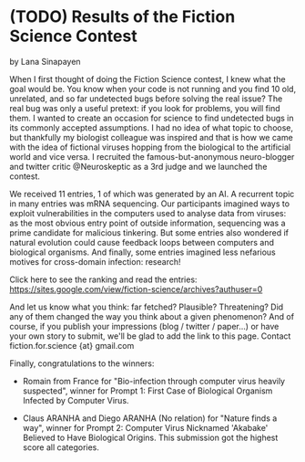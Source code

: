 # (TODO) Results of the Fiction Science Contest
by Lana Sinapayen

When I first thought of doing the Fiction Science contest, I knew what the goal would be. You know when your code is not running and you find 10 old, unrelated, and so far undetected bugs before solving the real issue? The real bug was only a useful pretext: if you look for problems, you will find them. I wanted to create an occasion for science to find undetected bugs in its commonly accepted assumptions. I had no idea of what topic to choose, but thankfully my biologist colleague was inspired and that is how we came with the idea of fictional viruses hopping from the biological to the artificial world and vice versa. I recruited the famous-but-anonymous neuro-blogger and twitter critic @Neuroskeptic as a 3rd judge and we launched the contest.

We received 11 entries, 1 of which was generated by an AI.
A recurrent topic in many entries was mRNA sequencing. Our participants imagined ways to exploit vulnerabilities in the computers used to analyse data from viruses: as the most obvious entry point of outside information, sequencing was a prime candidate for malicious tinkering. But some entries also wondered if natural evolution could cause feedback loops between computers and biological organisms. And finally, some entries imagined less nefarious motives for cross-domain infection: research!

Click here to see the ranking and read the entries: https://sites.google.com/view/fiction-science/archives?authuser=0

And let us know what you think: far fetched? Plausible? Threatening? Did any of them changed the way you think about a given phenomenon? And of course, if you publish your impressions (blog / twitter / paper...) or have your own story to submit, we'll be glad to add the link to this page. Contact fiction.for.science {at} gmail.com

Finally, congratulations to the winners:

- Romain from France for "Bio-infection through computer virus heavily suspected", winner for Prompt 1: First Case of Biological Organism Infected by Computer Virus.  

- Claus ARANHA and Diego ARANHA (No relation) for "Nature finds a way", winner for Prompt 2: Computer Virus Nicknamed 'Akabake' Believed to Have Biological Origins. This submission got the highest score all categories.
